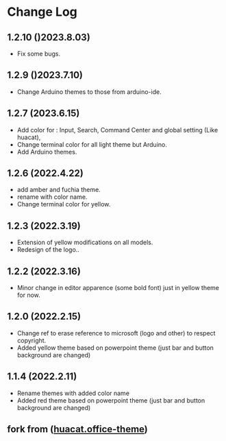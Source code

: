 # Change Log
## 1.2.10 ()2023.8.03)
- Fix some bugs.
## 1.2.9 ()2023.7.10)
- Change Arduino themes to those from arduino-ide.
## 1.2.7 (2023.6.15)
- Add color for : Input, Search, Command Center and global setting (Like huacat),
- Change terminal color for all light theme but Arduino.
- Add Arduino themes.
## 1.2.6 (2022.4.22)
- add amber and fuchia theme.
- rename with color name.
- Change terminal color for yellow.
## 1.2.3 (2022.3.19)
- Extension of yellow modifications on all models.
- Redesign of the logo..
## 1.2.2 (2022.3.16)
- Minor change in editor apparence (some bold font) just in yellow theme for now.
## 1.2.0 (2022.2.15)
- Change ref to erase reference to microsoft (logo and other) to respect copyright.
- Added yellow theme based on powerpoint theme (just bar and button background are changed)
## 1.1.4 (2022.2.11)
- Rename themes with added color name
- Added red theme based on powerpoint theme (just bar and button background are changed)

## fork from ([huacat.office-theme](https://github.com/huacat1017/huacat.office-theme))